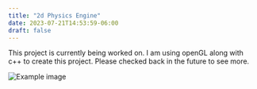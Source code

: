 ```yaml
---
title: "2d Physics Engine"
date: 2023-07-21T14:53:59-06:00
draft: false
---
```


This project is currently being worked on. I am using openGL along with c++ to create this project. Please checked back in the future to see more.


![Example image](../../bluee.jpg)

